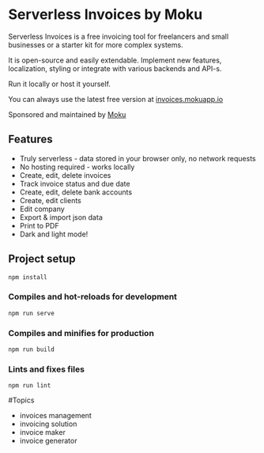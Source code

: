 # Serverless Invoices by Moku

Serverless Invoices is a free invoicing tool for freelancers and small businesses or a starter kit for more complex systems.

It is open-source and easily extendable. Implement new features, localization, styling
 or integrate with various backends and API-s.
 
Run it locally or host it yourself.
 
You can always use the latest free version at [invoices.mokuapp.io](https://invoices.mokuapp.io)
 
Sponsored and maintained by [Moku](https://mokuapp.io)

## Features
- Truly serverless - data stored in your browser only, no network requests
- No hosting required - works locally
- Create, edit, delete invoices
- Track invoice status and due date
- Create, edit, delete bank accounts
- Create, edit clients
- Edit company
- Export & import json data
- Print to PDF
- Dark and light mode!

## Project setup

```
npm install
```

### Compiles and hot-reloads for development
```
npm run serve
```

### Compiles and minifies for production
```
npm run build
```

### Lints and fixes files
```
npm run lint
```

#Topics
- invoices management
- invoicing solution
- invoice maker
- invoice generator 
